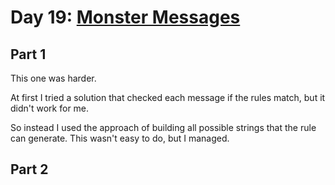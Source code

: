 # Day 19: [Monster Messages](https://adventofcode.com/2020/day/19)

## Part 1

This one was harder.

At first I tried a solution that checked each message if the rules match, but it didn't work for me.

So instead I used the approach of building all possible strings that the rule can generate. This wasn't easy to do, but I managed.

## Part 2

